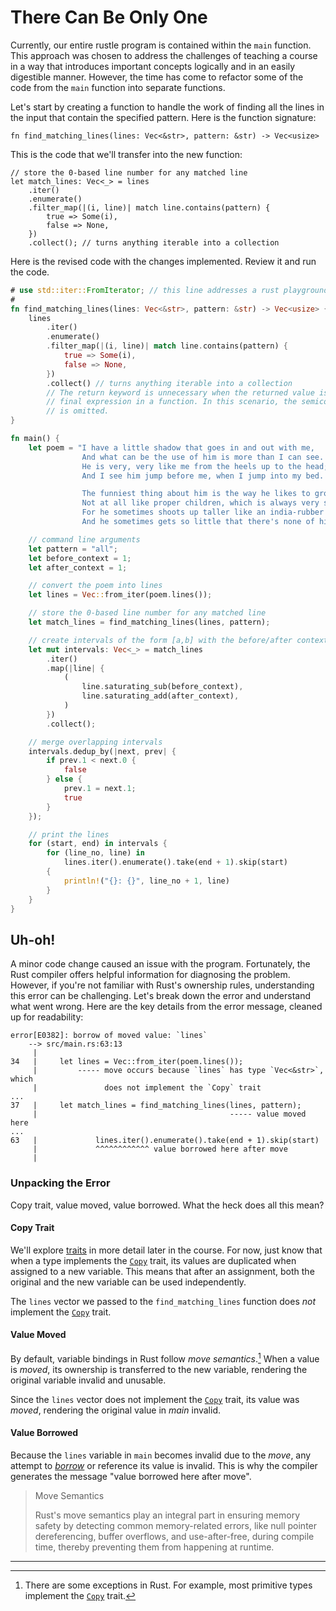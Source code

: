 # There Can Be Only One

Currently, our entire rustle program is contained within the `main` function.
This approach was chosen to address the challenges of teaching a course in a way
that introduces important concepts logically and in an easily digestible manner.
However, the time has come to refactor some of the code from the `main` function
into separate functions.

Let's start by creating a function to handle the work of finding all the lines
in the input that contain the specified pattern. Here is the function signature:

```rust,noplayground
fn find_matching_lines(lines: Vec<&str>, pattern: &str) -> Vec<usize>
```

This is the code that we'll transfer into the new function:

```rust,noplayground
// store the 0-based line number for any matched line
let match_lines: Vec<_> = lines
    .iter()
    .enumerate()
    .filter_map(|(i, line)| match line.contains(pattern) {
        true => Some(i),
        false => None,
    })
    .collect(); // turns anything iterable into a collection
```

Here is the revised code with the changes implemented. Review it and run the
code.

```rust
# use std::iter::FromIterator; // this line addresses a rust playground bug
#
fn find_matching_lines(lines: Vec<&str>, pattern: &str) -> Vec<usize> {
    lines
        .iter()
        .enumerate()
        .filter_map(|(i, line)| match line.contains(pattern) {
            true => Some(i),
            false => None,
        })
        .collect() // turns anything iterable into a collection
        // The return keyword is unnecessary when the returned value is the
        // final expression in a function. In this scenario, the semicolon (;)
        // is omitted.
}

fn main() {
    let poem = "I have a little shadow that goes in and out with me,
                And what can be the use of him is more than I can see.
                He is very, very like me from the heels up to the head;
                And I see him jump before me, when I jump into my bed.

                The funniest thing about him is the way he likes to grow -
                Not at all like proper children, which is always very slow;
                For he sometimes shoots up taller like an india-rubber ball,
                And he sometimes gets so little that there's none of him at all.";

    // command line arguments
    let pattern = "all";
    let before_context = 1;
    let after_context = 1;

    // convert the poem into lines
    let lines = Vec::from_iter(poem.lines());

    // store the 0-based line number for any matched line
    let match_lines = find_matching_lines(lines, pattern);

    // create intervals of the form [a,b] with the before/after context
    let mut intervals: Vec<_> = match_lines
        .iter()
        .map(|line| {
            (
                line.saturating_sub(before_context),
                line.saturating_add(after_context),
            )
        })
        .collect();

    // merge overlapping intervals
    intervals.dedup_by(|next, prev| {
        if prev.1 < next.0 {
            false
        } else {
            prev.1 = next.1;
            true
        }
    });

    // print the lines
    for (start, end) in intervals {
        for (line_no, line) in
            lines.iter().enumerate().take(end + 1).skip(start)
        {
            println!("{}: {}", line_no + 1, line)
        }
    }
}
```

## Uh-oh!

A minor code change caused an issue with the program. Fortunately, the Rust
compiler offers helpful information for diagnosing the problem. However, if
you're not familiar with Rust's ownership rules, understanding this error can be
challenging. Let's break down the error and understand what went wrong. Here are
the key details from the error message, cleaned up for readability:

```text
error[E0382]: borrow of moved value: `lines`
    --> src/main.rs:63:13
     |
34   |     let lines = Vec::from_iter(poem.lines());
     |         ----- move occurs because `lines` has type `Vec<&str>`, which
     |               does not implement the `Copy` trait
...
37   |     let match_lines = find_matching_lines(lines, pattern);
     |                                           ----- value moved here
...
63   |             lines.iter().enumerate().take(end + 1).skip(start)
     |             ^^^^^^^^^^^^ value borrowed here after move
     |
```

### Unpacking the Error

Copy trait, value moved, value borrowed. What the heck does all this mean?

#### Copy Trait

We'll explore [traits] in more detail later in the course. For now, just know
that when a type implements the [`Copy`] trait, its values are duplicated when
assigned to a new variable. This means that after an assignment, both the
original and the new variable can be used independently.

The `lines` vector we passed to the `find_matching_lines` function does _not_
implement the [`Copy`] trait.

#### Value Moved

By default, variable bindings in Rust follow _move semantics_.[^1] When a value
is _moved_, its ownership is transferred to the new variable, rendering the
original variable invalid and unusable.

Since the `lines` vector does not implement the [`Copy`] trait, its value was
_moved_, rendering the original value in _main_ invalid.

#### Value Borrowed

Because the `lines` variable in `main` becomes invalid due to the _move_, any
attempt to [_borrow_] or reference its value is invalid. This is why the
compiler generates the message "value borrowed here after move".

> Move Semantics
>
> Rust's move semantics play an integral part in ensuring memory safety by
> detecting common memory-related errors, like null pointer dereferencing,
> buffer overflows, and use-after-free, during compile time, thereby preventing
> them from happening at runtime.

______________________________________________________________________

[^1]: There are some exceptions in Rust. For example, most primitive types
    implement the [`Copy`] trait.

[traits]: https://doc.rust-lang.org/book/ch10-02-traits.html
[_borrow_]: https://doc.rust-lang.org/book/ch04-02-references-and-borrowing.html#references-and-borrowing
[`copy`]: https://doc.rust-lang.org/std/marker/trait.Copy.html
